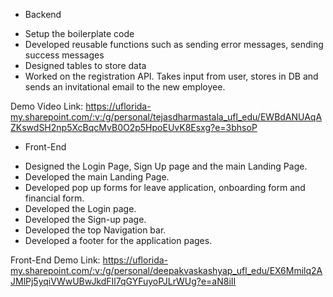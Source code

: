 * Backend

- Setup the boilerplate code
- Developed reusable functions such as sending error messages, sending success messages
- Designed tables to store data
- Worked on the registration API. Takes input from user, stores in DB and sends an invitational email to the new employee.

Demo Video Link: 
https://uflorida-my.sharepoint.com/:v:/g/personal/tejasdharmastala_ufl_edu/EWBdANUAqAZKswdSH2np5XcBqcMvB0O2p5HpoEUvK8Esxg?e=3bhsoP

* Front-End

- Designed the Login Page, Sign Up page and the main Landing Page.
- Developed the main Landing Page.
- Developed pop up forms for leave application, onboarding form and financial form.
- Developed the Login page.
- Developed the Sign-up page.
- Developed the top Navigation bar.
- Developed a footer for the application pages.

Front-End Demo Link: 
https://uflorida-my.sharepoint.com/:v:/g/personal/deepakvaskashyap_ufl_edu/EX6Mmilq2AJMlPj5yqiVWwUBwJkdFIl7qGYFuyoPJLrWUg?e=aN8iII

